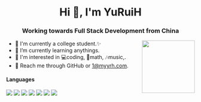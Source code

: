 <h1 align="center">Hi 👋, I'm YuRuiH</h1>
<h3 align="center">Working towards Full Stack Development from China</h3>
<img align="right" height="141" src="https://github-readme-stats.vercel.app/api?username=xia0ne&theme=tokyonight&show_icons=true&count_private=true&hide_border=true">
<!-- ![](https://github-readme-stats.vercel.app/api?username=zzyyyl&theme=tokyonight&show_icons=true&count_private=true) -->

- 🐶 I'm currently a college student.✨
- 🌱 I’m currently learning anythings.
- 👀 I'm interested in 💻coding, 📝math, 🎶music,.
- 📧 Reach me through GitHub or 1@myyrh.com.

#### Languages
![](https://img.shields.io/badge/C++-00599C?logo=cplusplus&logoColor=fff)
![](https://img.shields.io/badge/C-00599C?logo=c&logoColor=fff)
![](https://img.shields.io/badge/Goland-743ea2?logo=Goland&logoColor=fff)
![](https://img.shields.io/badge/Python-743ea2?logo=python&logoColor=fff)
![](https://img.shields.io/badge/Java-743ea2?logo=java&logoColor=fff)
![](https://img.shields.io/badge/JavaScript-00599C?logo=javascript&logoColor=fff)
![](https://img.shields.io/badge/HTML5-dd3364?logo=html5&logoColor=fff)
